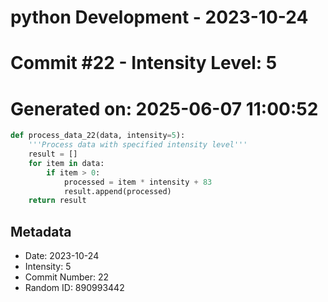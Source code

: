 ﻿# python Development - 2023-10-24
# Commit #22 - Intensity Level: 5
# Generated on: 2025-06-07 11:00:52
```python
def process_data_22(data, intensity=5):
    '''Process data with specified intensity level'''
    result = []
    for item in data:
        if item > 0:
            processed = item * intensity + 83
            result.append(processed)
    return result
```
## Metadata
- Date: 2023-10-24
- Intensity: 5
- Commit Number: 22
- Random ID: 890993442
